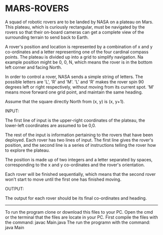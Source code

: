 # MARS-ROVERS

A squad of robotic rovers are to be landed by NASA on a plateau on Mars. This plateau,
which is curiously rectangular, must be navigated by the rovers so that their on-board
cameras can get a complete view of the surrounding terrain to send back to Earth.

A rover's position and location is represented by a combination of x and y co-ordinates
and a letter representing one of the four cardinal compass points. The plateau is divided
up into a grid to simplify navigation. Na example position might be 0, 0, N, which
means the rover is in the bottom left corner and facing North.

In order to control a rover, NASA sends a simple string of letters. The possible letters
are 'L', 'R' and 'M'. 'L' and 'R' makes the rover spin 90 degrees left or right respectively,
without moving from its current spot. 'M' means move forward one grid point, and
maintain the same heading.

Assume that the square directly North from (x, y) is (x, y+1).

INPUT:

The first line of input is the upper-right coordinates of the plateau, the lower-left
coordinates are assumed to be 0,0.

The rest of the input is information pertaining to the rovers that have been deployed.
Each rover has two lines of input. The first line gives the rover's position, and the
second line is a series of instructions telling the rover how to explore the plateau.

The position is made up of two integers and a letter separated by spaces, corresponding
to the x and y co-ordinates and the rover's orientation.

Each rover will be finished sequentially, which means that the second rover won't start
to move until the first one has finished moving.

OUTPUT:

The output for each rover should be its final co-ordinates and heading.

-------------------------------------------------------------------------------------------

To run the program clone or download this files to your PC.
Open the cmd or the terminal that the files are locate in your PC.
First compile the files with the command: javac Main.java
The run the programn with the command: java Main
